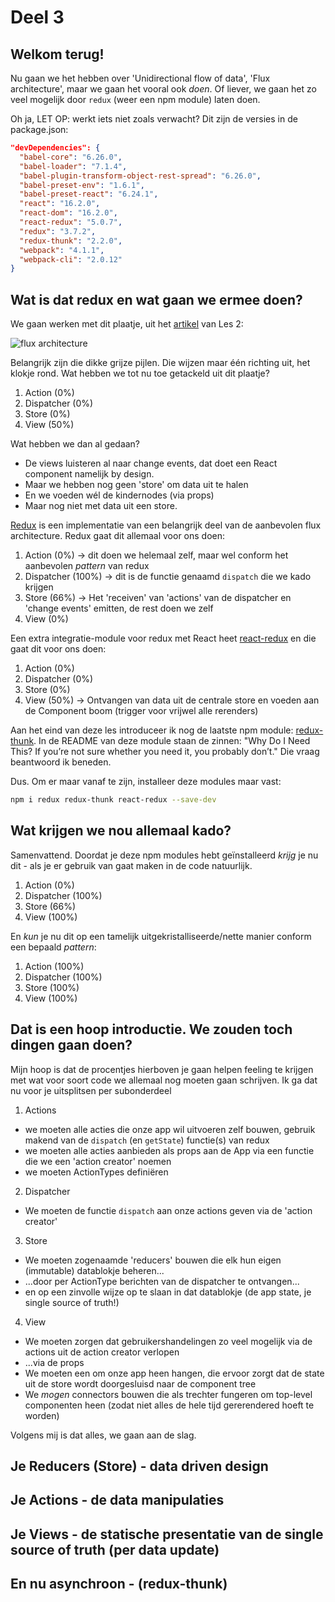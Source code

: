 # Deel 3

## Welkom terug!

Nu gaan we het hebben over 'Unidirectional flow of data', 'Flux architecture', maar we gaan het vooral ook _doen_. Of liever, we gaan het zo veel mogelijk door ```redux``` (weer een npm module) laten doen.

Oh ja, LET OP: werkt iets niet zoals verwacht? Dit zijn de versies in de package.json:
```json
"devDependencies": {
  "babel-core": "6.26.0",
  "babel-loader": "7.1.4",
  "babel-plugin-transform-object-rest-spread": "6.26.0",
  "babel-preset-env": "1.6.1",
  "babel-preset-react": "6.24.1",
  "react": "16.2.0",
  "react-dom": "16.2.0",
  "react-redux": "5.0.7",
  "redux": "3.7.2",
  "redux-thunk": "2.2.0",
  "webpack": "4.1.1",
  "webpack-cli": "2.0.12"
}
```

## Wat is dat redux en wat gaan we ermee doen?
We gaan werken met dit plaatje, uit het [artikel](https://medium.com/@cabot_solutions/flux-the-react-js-application-architecture-a-comprehensive-study-fd2585d06483) van Les 2:

![flux architecture](https://cdn-images-1.medium.com/max/800/0*N-lKmfPpHkOW4Ppi.png "flux architecture")

Belangrijk zijn die dikke grijze pijlen. Die wijzen maar één richting uit, het klokje rond. Wat hebben we tot nu toe getackeld uit dit plaatje?

1. Action (0%)
2. Dispatcher (0%)
3. Store (0%)
4. View (50%)

Wat hebben we dan al gedaan?
- De views luisteren al naar change events, dat doet een React component namelijk by design.
- Maar we hebben nog geen 'store' om data uit te halen
- En we voeden wél de kindernodes (via props)
- Maar nog niet met data uit een store.

[Redux](https://redux.js.org/) is een implementatie van een belangrijk deel van de aanbevolen flux architecture. Redux gaat dit allemaal voor ons doen:

1. Action (0%) -> dit doen we helemaal zelf, maar wel conform het aanbevolen _pattern_ van redux
2. Dispatcher (100%) -> dit is de functie genaamd ```dispatch``` die we kado krijgen
3. Store (66%) -> Het 'receiven' van 'actions' van de dispatcher en 'change events' emitten, de rest doen we zelf
4. View (0%)

Een extra integratie-module voor redux met React heet [react-redux](https://github.com/reactjs/react-redux) en die gaat dit voor ons doen:

1. Action (0%)
2. Dispatcher (0%)
3. Store (0%)
4. View (50%) -> Ontvangen van data uit de centrale store en voeden aan de Component boom (trigger voor vrijwel alle rerenders)

Aan het eind van deze les introduceer ik nog de laatste npm module: [redux-thunk](https://github.com/gaearon/redux-thunk). In de README van deze module staan de zinnen: "Why Do I Need This? If you’re not sure whether you need it, you probably don’t." Die vraag beantwoord ik beneden.

Dus. Om er maar vanaf te zijn, installeer deze modules maar vast:
```sh
npm i redux redux-thunk react-redux --save-dev
```

## Wat krijgen we nou allemaal kado?

Samenvattend. Doordat je deze npm modules hebt geïnstalleerd _krijg_ je nu dit - als je er gebruik van gaat maken in de code natuurlijk.

1. Action (0%)
2. Dispatcher (100%)
3. Store (66%)
4. View (100%)

En _kun_ je nu dit op een tamelijk uitgekristalliseerde/nette manier conform een bepaald _pattern_:

1. Action (100%)
2. Dispatcher (100%)
3. Store (100%)
4. View (100%)

## Dat is een hoop introductie. We zouden toch dingen gaan doen?

Mijn hoop is dat de procentjes hierboven je gaan helpen feeling te krijgen met wat voor soort code we allemaal nog moeten gaan schrijven. Ik ga dat nu voor je uitsplitsen per subonderdeel
1. Actions
- we moeten alle acties die onze app wil uitvoeren zelf bouwen, gebruik makend van de ```dispatch``` (en ```getState```) functie(s) van redux
- we moeten alle acties aanbieden als props aan de App via een functie die we een 'action creator' noemen
- we moeten ActionTypes definiëren
2. Dispatcher
- We moeten de functie ```dispatch``` aan onze actions geven via de 'action creator'
3. Store
- We moeten zogenaamde 'reducers' bouwen die elk hun eigen (immutable) datablokje beheren...
- ...door per ActionType berichten van de dispatcher te ontvangen...
- en op een zinvolle wijze op te slaan in dat datablokje (de app state, je single source of truth!)
4. View
- We moeten zorgen dat gebruikershandelingen zo veel mogelijk via de actions uit de action creator verlopen
- ...via de props
- We moeten een <Provider> om onze app heen hangen, die ervoor zorgt dat de state uit de store wordt doorgesluisd naar de component tree
- We _mogen_ connectors bouwen die als trechter fungeren om top-level componenten heen (zodat niet alles de hele tijd gererendered hoeft te worden)

Volgens mij is dat alles, we gaan aan de slag.

## Je Reducers (Store) - data driven design

## Je Actions - de data manipulaties

## Je Views - de statische presentatie van de single source of truth (per data update)

## En nu asynchroon - (redux-thunk)
